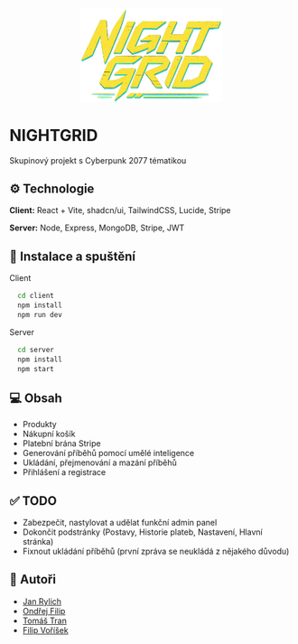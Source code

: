 <div align="center">
<img width="50%" src="https://github.com/ondrejfilip1/skupinovy-projekt-2025/blob/main/client/src/assets/logo.png?raw=true">
</div>

# NIGHTGRID

Skupinový projekt s Cyberpunk 2077 tématikou

## ⚙️ Technologie

**Client:** React + Vite, shadcn/ui, TailwindCSS, Lucide, Stripe

**Server:** Node, Express, MongoDB, Stripe, JWT

## 🚀 Instalace a spuštění

Client

```bash
  cd client
  npm install
  npm run dev
```
Server

```bash
  cd server
  npm install
  npm start
```

## 💻 Obsah
- Produkty
- Nákupní košík
- Platební brána Stripe
- Generování příběhů pomocí umělé inteligence
- Ukládání, přejmenování a mazání příběhů
- Přihlášení a registrace

## ✅ TODO
- Zabezpečit, nastylovat a udělat funkční admin panel
- Dokončit podstránky (Postavy, Historie plateb, Nastavení, Hlavní stránka)
- Fixnout ukládání příběhů (první zpráva se neukládá z nějakého důvodu)

## 👥 Autoři

- [Jan Rylich](https://github.com/DoubleBlackFox)
- [Ondřej Filip](https://github.com/ondrejfilip1)
- [Tomáš Tran](https://github.com/Hurmex)
- [Filip Voříšek](https://github.com/FiLlInnnn)
